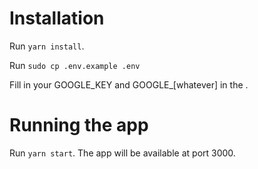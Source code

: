 # Installation
Run `yarn install`.

Run `sudo cp .env.example .env`

Fill in your GOOGLE_KEY and GOOGLE_[whatever] in the .

# Running the app
Run `yarn start`. The app will be available at port 3000.

